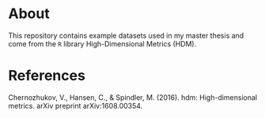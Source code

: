 # About

This repository contains example datasets used in my master thesis and come from the `R` library High-Dimensional Metrics (HDM).

# References

Chernozhukov, V., Hansen, C., & Spindler, M. (2016). hdm: High-dimensional metrics. arXiv preprint arXiv:1608.00354.
